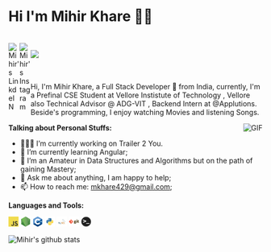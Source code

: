 # Hi I'm Mihir Khare 👋🏻

<br/>

<a href="www.linkedin.com/in/mihir-khare-b91444182">
  <img align="left" alt="Mihir's LinkdeIN" width="22px" src="https://cdn.jsdelivr.net/npm/simple-icons@v3/icons/linkedin.svg" />
</a>
<a href="https://www.instagram.com/mkhare429/">
  <img align="left" alt="Mihir's Instagram" width="22px" src="https://cdn.jsdelivr.net/npm/simple-icons@v3/icons/instagram.svg" />
</a>

![](https://visitor-badge.glitch.me/badge?page_id=Mihir-Khare429)

<br />

Hi, I'm Mihir Khare, a Full Stack Developer 🚀 from India, currently, I'm a Prefinal CSE Student at Vellore Instistute of Technology , Vellore also Technical Advisor @ ADG-VIT , Backend Intern at @Applutions. Beside's programming, I enjoy watching Movies and listening Songs.

  <img align="right" alt="GIF" src="https://media.giphy.com/media/836HiJc7pgzy8iNXCn/giphy.gif" />
  
**Talking about Personal Stuffs:**

- 👨🏽‍💻 I’m currently working on Trailer 2 You.
- 🌱 I’m currently learning Angular; 
- 🤔 I’m an Amateur in Data Structures and Algorithms but on the path of gaining Mastery;
- 💬 Ask me about anything, I am happy to help;
- 📫 How to reach me: mkhare429@gmail.com;

**Languages and Tools:**  

<code><img height="20" src="https://raw.githubusercontent.com/github/explore/80688e429a7d4ef2fca1e82350fe8e3517d3494d/topics/javascript/javascript.png"></code>
<code><img height="20" src="https://raw.githubusercontent.com/github/explore/80688e429a7d4ef2fca1e82350fe8e3517d3494d/topics/nodejs/nodejs.png"></code>
<code><img height="20" src="https://raw.githubusercontent.com/github/explore/80688e429a7d4ef2fca1e82350fe8e3517d3494d/topics/cpp/cpp.png"></code>
<code><img height="20" src="https://raw.githubusercontent.com/github/explore/80688e429a7d4ef2fca1e82350fe8e3517d3494d/topics/python/python.png"></code>
<code><img height="20" src="https://raw.githubusercontent.com/github/explore/80688e429a7d4ef2fca1e82350fe8e3517d3494d/topics/mysql/mysql.png"></code>
<code><img height="20" src="https://raw.githubusercontent.com/github/explore/80688e429a7d4ef2fca1e82350fe8e3517d3494d/topics/git/git.png"></code>
<code><img height="20" src="https://raw.githubusercontent.com/github/explore/80688e429a7d4ef2fca1e82350fe8e3517d3494d/topics/terminal/terminal.png"></code>



![Mihir's github stats](https://github-readme-stats.vercel.app/api?username=Mihir-Khare429&show_icons=true&hide_border=true)


